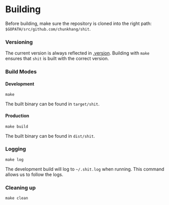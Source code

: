 # Building

Before building, make sure the repository is cloned into the right path:
`$GOPATH/src/github.com/chunkhang/shit`.

### Versioning

The current version is always reflected in [.version](./.version).
Building with `make` ensures that `shit` is built with the correct
version.

### Build Modes

#### Development

```
make
```

The built binary can be found in `target/shit`.

#### Production

```
make build
```

The built binary can be found in `dist/shit`.

### Logging

```
make log
```

The development build will log to `~/.shit.log` when running. This
command allows us to follow the logs.

### Cleaning up

```
make clean
```
